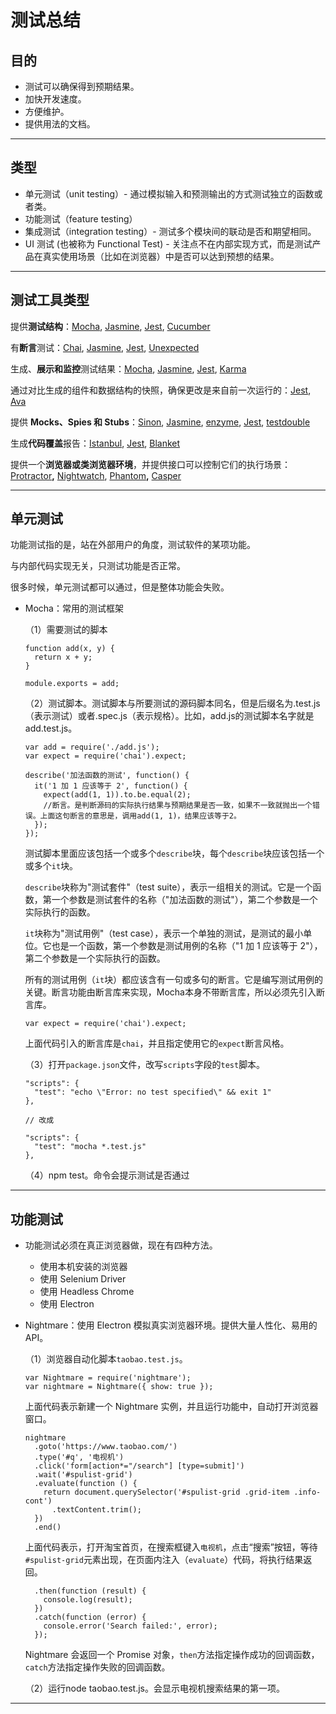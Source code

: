# 测试总结

## 目的

- 测试可以确保得到预期结果。
- 加快开发速度。
- 方便维护。
- 提供用法的文档。



------



## 类型

- 单元测试（unit testing）- 通过模拟输入和预测输出的方式测试独立的函数或者类。
- 功能测试（feature testing）
- 集成测试（integration testing）- 测试多个模块间的联动是否和期望相同。
- UI 测试 (也被称为 Functional Test) - 关注点不在内部实现方式，而是测试产品在真实使用场景（比如在浏览器）中是否可以达到预想的结果。

------



## 测试工具类型

提供**测试结构**：[Mocha](https://link.zhihu.com/?target=https%3A//mochajs.org/), [Jasmine](https://link.zhihu.com/?target=http%3A//jasmine.github.io/), [Jest](https://link.zhihu.com/?target=https%3A//facebook.github.io/jest/), [Cucumber](https://link.zhihu.com/?target=https%3A//github.com/cucumber/cucumber-jshttps%3A//github.com/cucumber/cucumber-js)

有**断言**测试：[Chai](https://link.zhihu.com/?target=http%3A//chaijs.com/), [Jasmine](https://link.zhihu.com/?target=http%3A//jasmine.github.io/), [Jest](https://link.zhihu.com/?target=https%3A//facebook.github.io/jest/), [Unexpected](https://link.zhihu.com/?target=http%3A//unexpected.js.org/)

生成、**展示和监控**测试结果：[Mocha](https://link.zhihu.com/?target=https%3A//mochajs.org/), [Jasmine](https://link.zhihu.com/?target=http%3A//jasmine.github.io/), [Jest](https://link.zhihu.com/?target=https%3A//facebook.github.io/jest/), [Karma](https://link.zhihu.com/?target=https%3A//karma-runner.github.io/)

通过对比生成的组件和数据结构的快照，确保更改是来自前一次运行的：[Jest](https://link.zhihu.com/?target=https%3A//facebook.github.io/jest/), [Ava](https://link.zhihu.com/?target=https%3A//github.com/avajs/ava)

提供 **Mocks、Spies 和 Stubs**：[Sinon](https://link.zhihu.com/?target=http%3A//sinonjs.org/), [Jasmine](https://link.zhihu.com/?target=http%3A//jasmine.github.io/), [enzyme](https://link.zhihu.com/?target=http%3A//airbnb.io/enzyme/docs/api/), [Jest](https://link.zhihu.com/?target=https%3A//facebook.github.io/jest/), [testdouble](https://link.zhihu.com/?target=https%3A//github.com/testdouble/testdouble.js)

生成**代码覆盖**报告：[Istanbul](https://link.zhihu.com/?target=https%3A//gotwarlost.github.io/istanbul/), [Jest](https://link.zhihu.com/?target=https%3A//facebook.github.io/jest/), [Blanket](https://link.zhihu.com/?target=http%3A//blanketjs.org/)

提供一个**浏览器或类浏览器环境**，并提供接口可以控制它们的执行场景：[Protractor](https://link.zhihu.com/?target=http%3A//www.protractortest.org/)**,** [Nightwatch](https://link.zhihu.com/?target=http%3A//nightwatchjs.org/), [Phantom](https://link.zhihu.com/?target=http%3A//phantomjs.org/)**,** [Casper](https://link.zhihu.com/?target=http%3A//casperjs.org/)

------



## 单元测试

功能测试指的是，站在外部用户的角度，测试软件的某项功能。

与内部代码实现无关，只测试功能是否正常。

很多时候，单元测试都可以通过，但是整体功能会失败。

- Mocha：常用的测试框架

  （1）需要测试的脚本

  ```
  function add(x, y) {
    return x + y;
  }
  
  module.exports = add;
  ```

  （2）测试脚本。测试脚本与所要测试的源码脚本同名，但是后缀名为.test.js（表示测试）或者.spec.js（表示规格）。比如，add.js的测试脚本名字就是add.test.js。

  ```
  var add = require('./add.js');
  var expect = require('chai').expect;
  
  describe('加法函数的测试', function() {
    it('1 加 1 应该等于 2', function() {
      expect(add(1, 1)).to.be.equal(2);
      //断言。是判断源码的实际执行结果与预期结果是否一致，如果不一致就抛出一个错误。上面这句断言的意思是，调用add(1, 1)，结果应该等于2。
    });
  });
  ```

  测试脚本里面应该包括一个或多个`describe`块，每个`describe`块应该包括一个或多个`it`块。

  `describe`块称为"测试套件"（test suite），表示一组相关的测试。它是一个函数，第一个参数是测试套件的名称（"加法函数的测试"），第二个参数是一个实际执行的函数。

  `it`块称为"测试用例"（test case），表示一个单独的测试，是测试的最小单位。它也是一个函数，第一个参数是测试用例的名称（"1 加 1 应该等于 2"），第二个参数是一个实际执行的函数。

  所有的测试用例（`it`块）都应该含有一句或多句的断言。它是编写测试用例的关键。断言功能由断言库来实现，Mocha本身不带断言库，所以必须先引入断言库。

  ```
  var expect = require('chai').expect;
  ```

  上面代码引入的断言库是`chai`，并且指定使用它的`expect`断言风格。

  （3）打开`package.json`文件，改写`scripts`字段的`test`脚本。

  ```
  "scripts": {
    "test": "echo \"Error: no test specified\" && exit 1"
  },
  
  // 改成
  
  "scripts": {
    "test": "mocha *.test.js"
  },
  ```

  （4）npm test。命令会提示测试是否通过

------



## 功能测试

- 功能测试必须在真正浏览器做，现在有四种方法。

  - 使用本机安装的浏览器
  - 使用 Selenium Driver
  - 使用 Headless Chrome
  - 使用 Electron

- Nightmare：使用 Electron 模拟真实浏览器环境。提供大量人性化、易用的 API。

  （1）浏览器自动化脚本`taobao.test.js`。

  ```
  var Nightmare = require('nightmare');
  var nightmare = Nightmare({ show: true });
  ```

  上面代码表示新建一个 Nightmare 实例，并且运行功能中，自动打开浏览器窗口。

  ```
  nightmare
    .goto('https://www.taobao.com/')
    .type('#q', '电视机')
    .click('form[action*="/search"] [type=submit]')
    .wait('#spulist-grid')
    .evaluate(function () {
      return document.querySelector('#spulist-grid .grid-item .info-cont')
        .textContent.trim();
    })
    .end()
  ```

  上面代码表示，打开淘宝首页，在搜索框键入`电视机`，点击“搜索”按钮，等待`#spulist-grid`元素出现，在页面内注入（`evaluate`）代码，将执行结果返回。

  ```
    .then(function (result) {
      console.log(result);
    })
    .catch(function (error) {
      console.error('Search failed:', error);
    });
  ```

  Nightmare 会返回一个 Promise 对象，`then`方法指定操作成功的回调函数，`catch`方法指定操作失败的回调函数。

  （2）运行node taobao.test.js。会显示电视机搜索结果的第一项。 

------



